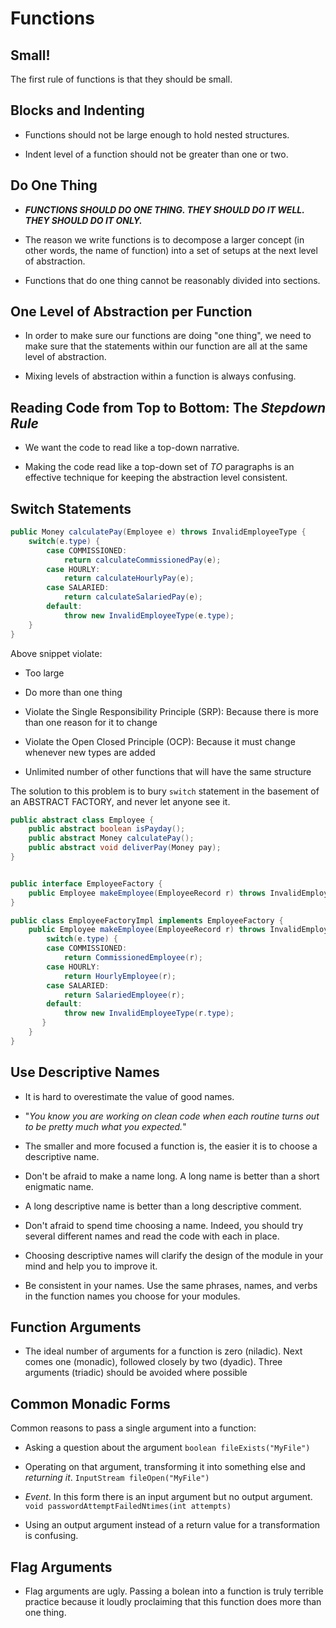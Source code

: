 # Functions

## Small!

The first rule of functions is that they should be small.

## Blocks and Indenting

- Functions should not be large enough to hold nested structures.

- Indent level of a function should not be greater than one or two.

## Do One Thing

- ***FUNCTIONS SHOULD DO ONE THING. THEY SHOULD DO IT WELL. THEY SHOULD DO IT ONLY.***

- The reason we write functions is to decompose a larger concept (in other words, the name of function) into a set of setups at the next level of abstraction.

- Functions that do one thing cannot be reasonably divided into sections.

## One Level of Abstraction per Function

- In order to make sure our functions are doing "one thing", we need to make sure that the statements within our function are all at the same level of abstraction.

- Mixing levels of abstraction within a function is always confusing.

## Reading Code from Top to Bottom: The *Stepdown Rule*

- We want the code to read like a top-down narrative.

- Making the code read like a top-down set of *TO* paragraphs is an effective technique for keeping the abstraction level consistent.

## Switch Statements

```java
public Money calculatePay(Employee e) throws InvalidEmployeeType {
    switch(e.type) {
        case COMMISSIONED:
            return calculateCommissionedPay(e);
        case HOURLY:
            return calculateHourlyPay(e);
        case SALARIED:
            return calculateSalariedPay(e);
        default:
            throw new InvalidEmployeeType(e.type);
    }
}
```

Above snippet violate:

- Too large

- Do more than one thing

- Violate the Single Responsibility Principle (SRP): Because there is more than one reason for it to change

- Violate the Open Closed Principle (OCP): Because it must change whenever new types are added

- Unlimited number of other functions that will have the same structure

The solution to this problem is to bury `switch` statement in the basement of an ABSTRACT FACTORY, and never let anyone see it.

```java
public abstract class Employee {
    public abstract boolean isPayday();
    public abstract Money calculatePay();
    public abstract void deliverPay(Money pay);
}


public interface EmployeeFactory {
    public Employee makeEmployee(EmployeeRecord r) throws InvalidEmployeeType;
}

public class EmployeeFactoryImpl implements EmployeeFactory {
    public Employee makeEmployee(EmployeeRecord r) throws InvalidEmployeeType {
        switch(e.type) {
        case COMMISSIONED:
            return CommissionedEmployee(r);
        case HOURLY:
            return HourlyEmployee(r);
        case SALARIED:
            return SalariedEmployee(r);
        default:
            throw new InvalidEmployeeType(r.type);
       }
    }
}
```

## Use Descriptive Names

- It is hard to overestimate the value of good names.

- "*You know you are working on clean code when each routine turns out to be pretty much what you expected.*"

- The smaller and more focused a function is, the easier it is to choose a descriptive name.

- Don't be afraid to make a name long. A long name is better than a short enigmatic name.

- A long descriptive name is better than a long descriptive comment.

- Don't afraid to spend time choosing a name. Indeed, you should try several different names and read the code with each in place.

- Choosing descriptive names will clarify the design of the module in your mind and help you to improve it.

- Be consistent in your names. Use the same phrases, names, and verbs in the function names you choose for your modules.

## Function Arguments

- The ideal number of arguments for a function is zero (niladic). Next comes one (monadic), followed closely by two (dyadic). Three arguments (triadic) should be avoided where possible

## Common Monadic Forms

Common reasons to pass a single argument into a function:

- Asking a question about the argument
  `boolean fileExists("MyFile")`

- Operating on that argument, transforming it into something else and *returning it*.
  `InputStream fileOpen("MyFile")`

- *Event*. In this form there is an input argument but no output argument.
  `void passwordAttemptFailedNtimes(int attempts)`

- Using an output argument instead of a return value for a transformation is confusing.

## Flag Arguments

- Flag arguments are ugly. Passing a bolean into a function is truly terrible practice because it loudly proclaiming that this function does more than one thing.
